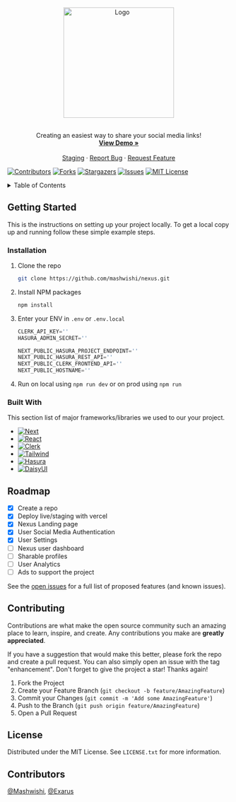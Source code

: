 





<!-- PROJECT LOGO -->
<br />
<div align="center">
<br />
  <a href="https://github.com/mashwishi/nexus">
    <img src="https://i.imgur.com/gqF6KhF.png" alt="Logo" width="250">
  </a>
<br /><br />
  <p align="center">
    Creating an easiest way to share your social media links!
    <br />
    <a href="https://nexusapp.ml/"><strong>View Demo »</strong></a>
    <br />
    <br />
    <a href="https://staging.nexusapp.ml/">Staging</a>
    ·
    <a href="https://github.com/mashwishi/nexus/issues">Report Bug</a>
    ·
    <a href="https://github.com/mashwishi/nexus/issues">Request Feature</a>
  </p>
</div>



[![Contributors][contributors-shield]][contributors-url]
[![Forks][forks-shield]][forks-url]
[![Stargazers][stars-shield]][stars-url]
[![Issues][issues-shield]][issues-url]
[![MIT License][license-shield]][license-url]



<!-- TABLE OF CONTENTS -->
<details>
  <summary>Table of Contents</summary>
  <ol>
    <li>
      <a href="#getting-started">Getting Started</a>
      <ul>
        <li><a href="#installation">Installation</a></li>
      </ul>
    <li><a href="#built-with">Built With</a></li>
    </li>
    <li><a href="#roadmap">Roadmap</a></li>
    <li><a href="#contributing">Contributing</a></li>
    <li><a href="#license">License</a></li>
    <li><a href="#contributors">Contributors</a></li>
  </ol>
</details>

<!-- GETTING STARTED -->
## Getting Started

This is the instructions on setting up your project locally.
To get a local copy up and running follow these simple example steps.

### Installation

1. Clone the repo
   ```sh
   git clone https://github.com/mashwishi/nexus.git
   ```
2. Install NPM packages
   ```sh
   npm install
   ```
3. Enter your ENV in `.env` or `.env.local` 
    ```js
    CLERK_API_KEY=''
    HASURA_ADMIN_SECRET=''

    NEXT_PUBLIC_HASURA_PROJECT_ENDPOINT=''
    NEXT_PUBLIC_HASURA_REST_API=''
    NEXT_PUBLIC_CLERK_FRONTEND_API=''
    NEXT_PUBLIC_HOSTNAME=''
    ```
4. Run on local using `npm run dev` or on prod using `npm run`

### Built With

This section list of major frameworks/libraries we used to our your project. 

* [![Next][Next.js]][Next-url]
* [![React][React.js]][React-url]
* [![Clerk][Clerk]][Clerk-url]
* [![Tailwind][Tailwind]][Tailwind-url]
* [![Hasura][Hasura]][Hasura-url]
* [![DaisyUI][DaisyUI]][DaisyUI-url]


<!-- ROADMAP -->
## Roadmap

- [x] Create a repo
- [x] Deploy live/staging with vercel
- [x] Nexus Landing page
- [x] User Social Media Authentication
- [x] User Settings
- [ ] Nexus user dashboard
- [ ] Sharable profiles
- [ ] User Analytics
- [ ] Ads to support the project

See the [open issues](https://github.com/mashwishi/nexus/issues) for a full list of proposed features (and known issues).



<!-- CONTRIBUTING -->
## Contributing

Contributions are what make the open source community such an amazing place to learn, inspire, and create. Any contributions you make are **greatly appreciated**.

If you have a suggestion that would make this better, please fork the repo and create a pull request. You can also simply open an issue with the tag "enhancement".
Don't forget to give the project a star! Thanks again!

1. Fork the Project
2. Create your Feature Branch (`git checkout -b feature/AmazingFeature`)
3. Commit your Changes (`git commit -m 'Add some AmazingFeature'`)
4. Push to the Branch (`git push origin feature/AmazingFeature`)
5. Open a Pull Request



<!-- LICENSE -->
## License

Distributed under the MIT License. See `LICENSE.txt` for more information.


<!-- Contributors -->
## Contributors

[@Mashwishi](https://github.com/Mashwishi), [@Exarus](https://github.com/Exaruss)




<!-- MARKDOWN LINKS & IMAGES -->
<!-- https://www.markdownguide.org/basic-syntax/#reference-style-links -->
[contributors-shield]: https://img.shields.io/github/contributors/mashwishi/nexus.svg?style=for-the-badge
[contributors-url]: https://github.com/mashwishi/nexus/graphs/contributors
[forks-shield]: https://img.shields.io/github/forks/mashwishi/nexus.svg?style=for-the-badge
[forks-url]: https://github.com/mashwishi/nexus/network/members
[stars-shield]: https://img.shields.io/github/stars/mashwishi/nexus.svg?style=for-the-badge
[stars-url]: https://github.com/mashwishi/nexus/stargazers
[issues-shield]: https://img.shields.io/github/issues/mashwishi/nexus.svg?style=for-the-badge
[issues-url]: https://github.com/mashwishi/nexus/issues
[license-shield]: https://img.shields.io/github/license/mashwishi/nexus.svg?style=for-the-badge
[license-url]: https://github.com/mashwishi/nexus/blob/master/LICENSE.txt

[product-screenshot]: images/screenshot.png

[Next.js]: https://img.shields.io/badge/next.js-000000?style=for-the-badge&logo=nextdotjs&logoColor=white
[Next-url]: https://nextjs.org/

[React.js]: https://img.shields.io/badge/React-20232A?style=for-the-badge&logo=react&logoColor=61DAFB
[React-url]: https://reactjs.org/

[Clerk]: https://img.shields.io/badge/Clerk-6C47FF?style=for-the-badge&logo=Clerk&logoColor=white
[Clerk-url]: https://clerk.dev/

[Hasura]: https://img.shields.io/badge/Hasura-1EB4D4?style=for-the-badge&logo=Hasura&logoColor=white
[Hasura-url]: https://clerk.dev/

[Tailwind]: https://img.shields.io/badge/Tailwind-0EA5E9?style=for-the-badge&logo=TailwindCSS&logoColor=white
[Tailwind-url]: https://hasura.io/

[DaisyUI]: https://img.shields.io/badge/DaisyUI-F000B8?style=for-the-badge&logo=DaisyUI&logoColor=white
[DaisyUI-url]: https://daisyui.com/
